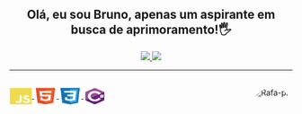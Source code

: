 <div align="center">
 <h2>Olá, eu sou Bruno, apenas um aspirante em busca de aprimoramento!🖐 </h2>
 <!--você nunca viu esse <h2> aqui, foi um delírio coletivo-->
 
 
  <a href="https://github.com/brup12v12">
  <img height="180em" src="https://github-readme-stats.vercel.app/api?username=brup12v12&show_icons=true&theme=dark&include_all_commits=true&count_private=true"/>
  <img height="180em" src="https://github-readme-stats.vercel.app/api/top-langs/?username=brup12v12&layout=compact&langs_count=7&theme=dark"/>
</div>

***  
  
  <div style="display: inline_block"><br>
  <img align="center" alt="Rafa-Js" height="30" width="40" src="https://raw.githubusercontent.com/devicons/devicon/master/icons/javascript/javascript-plain.svg">
  <img align="center" alt="Rafa-HTML" height="30" width="40" src="https://raw.githubusercontent.com/devicons/devicon/master/icons/html5/html5-original.svg">
  <img align="center" alt="Rafa-CSS" height="30" width="40" src="https://raw.githubusercontent.com/devicons/devicon/master/icons/css3/css3-original.svg">
  <img align="center" alt="Rafa-Csharp" height="30" width="40" src="https://raw.githubusercontent.com/devicons/devicon/master/icons/csharp/csharp-original.svg">
  <img align="right" alt="Rafa-pic" height="150" style="border-radius:50px;" src="https://images.vexels.com/media/users/3/175915/isolated/lists/7fb64ab8fdf013facbe9abf870523527-flag-maple-leaf-badge-sticker.png">
  </div>
</div>
